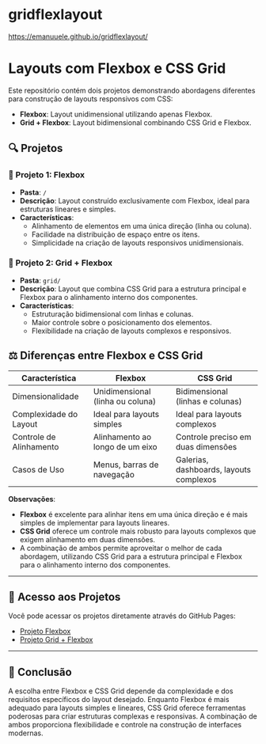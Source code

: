 # gridflexlayout

https://emanuuele.github.io/gridflexlayout/


# Layouts com Flexbox e CSS Grid

Este repositório contém dois projetos demonstrando abordagens diferentes para construção de layouts responsivos com CSS:

- **Flexbox**: Layout unidimensional utilizando apenas Flexbox.
- **Grid + Flexbox**: Layout bidimensional combinando CSS Grid e Flexbox.

## 🔍 Projetos

### 📁 Projeto 1: Flexbox

- **Pasta**: `/`
- **Descrição**: Layout construído exclusivamente com Flexbox, ideal para estruturas lineares e simples.
- **Características**:
  - Alinhamento de elementos em uma única direção (linha ou coluna).
  - Facilidade na distribuição de espaço entre os itens.
  - Simplicidade na criação de layouts responsivos unidimensionais.

### 📁 Projeto 2: Grid + Flexbox

- **Pasta**: `grid/`
- **Descrição**: Layout que combina CSS Grid para a estrutura principal e Flexbox para o alinhamento interno dos componentes.
- **Características**:
  - Estruturação bidimensional com linhas e colunas.
  - Maior controle sobre o posicionamento dos elementos.
  - Flexibilidade na criação de layouts complexos e responsivos.

## ⚖️ Diferenças entre Flexbox e CSS Grid

| Característica       | Flexbox                         | CSS Grid                              |
|----------------------|---------------------------------|----------------------------------------|
| Dimensionalidade     | Unidimensional (linha ou coluna) | Bidimensional (linhas e colunas)       |
| Complexidade do Layout | Ideal para layouts simples       | Ideal para layouts complexos           |
| Controle de Alinhamento | Alinhamento ao longo de um eixo | Controle preciso em duas dimensões     |
| Casos de Uso         | Menus, barras de navegação      | Galerias, dashboards, layouts complexos |

**Observações**:

- **Flexbox** é excelente para alinhar itens em uma única direção e é mais simples de implementar para layouts lineares.
- **CSS Grid** oferece um controle mais robusto para layouts complexos que exigem alinhamento em duas dimensões.
- A combinação de ambos permite aproveitar o melhor de cada abordagem, utilizando CSS Grid para a estrutura principal e Flexbox para o alinhamento interno dos componentes.

---

## 📂 Acesso aos Projetos

Você pode acessar os projetos diretamente através do GitHub Pages:

- [Projeto Flexbox](https://emanuuele.github.io/gridflexlayout/flexbox/)
- [Projeto Grid + Flexbox](https://emanuuele.github.io/gridflexlayout/grid-flexbox/)

---

## 📌 Conclusão

A escolha entre Flexbox e CSS Grid depende da complexidade e dos requisitos específicos do layout desejado. Enquanto Flexbox é mais adequado para layouts simples e lineares, CSS Grid oferece ferramentas poderosas para criar estruturas complexas e responsivas. A combinação de ambos proporciona flexibilidade e controle na construção de interfaces modernas.